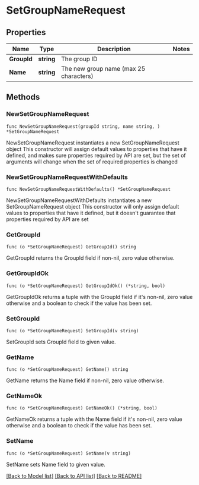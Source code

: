# SetGroupNameRequest

## Properties

Name | Type | Description | Notes
------------ | ------------- | ------------- | -------------
**GroupId** | **string** | The group ID | 
**Name** | **string** | The new group name (max 25 characters) | 

## Methods

### NewSetGroupNameRequest

`func NewSetGroupNameRequest(groupId string, name string, ) *SetGroupNameRequest`

NewSetGroupNameRequest instantiates a new SetGroupNameRequest object
This constructor will assign default values to properties that have it defined,
and makes sure properties required by API are set, but the set of arguments
will change when the set of required properties is changed

### NewSetGroupNameRequestWithDefaults

`func NewSetGroupNameRequestWithDefaults() *SetGroupNameRequest`

NewSetGroupNameRequestWithDefaults instantiates a new SetGroupNameRequest object
This constructor will only assign default values to properties that have it defined,
but it doesn't guarantee that properties required by API are set

### GetGroupId

`func (o *SetGroupNameRequest) GetGroupId() string`

GetGroupId returns the GroupId field if non-nil, zero value otherwise.

### GetGroupIdOk

`func (o *SetGroupNameRequest) GetGroupIdOk() (*string, bool)`

GetGroupIdOk returns a tuple with the GroupId field if it's non-nil, zero value otherwise
and a boolean to check if the value has been set.

### SetGroupId

`func (o *SetGroupNameRequest) SetGroupId(v string)`

SetGroupId sets GroupId field to given value.


### GetName

`func (o *SetGroupNameRequest) GetName() string`

GetName returns the Name field if non-nil, zero value otherwise.

### GetNameOk

`func (o *SetGroupNameRequest) GetNameOk() (*string, bool)`

GetNameOk returns a tuple with the Name field if it's non-nil, zero value otherwise
and a boolean to check if the value has been set.

### SetName

`func (o *SetGroupNameRequest) SetName(v string)`

SetName sets Name field to given value.



[[Back to Model list]](../README.md#documentation-for-models) [[Back to API list]](../README.md#documentation-for-api-endpoints) [[Back to README]](../README.md)


